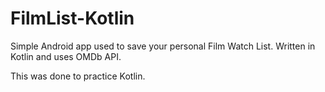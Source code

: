 # FilmList-Kotlin

Simple Android app used to save your personal Film Watch List.
Written in Kotlin and uses OMDb API.

This was done to practice Kotlin.
